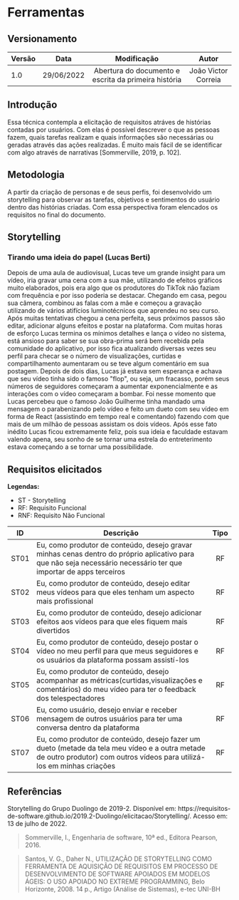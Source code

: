 # Ferramentas
## Versionamento

| Versão | Data | Modificação | Autor |
|-|-|:-:|:-:|
| 1.0 | 29/06/2022 | Abertura do documento e escrita da primeira história | João Victor Correia |

## Introdução
<p> Essa técnica contempla a elicitação de requisitos atráves de histórias contadas por usuários. Com elas é possível descrever o que as pessoas fazem, quais tarefas realizam e quais informações são necessárias ou geradas através das ações realizadas. É muito mais fácil de se identificar com algo através de narrativas [Sommerville, 2019, p. 102].  </p>

## Metodologia 
<p>
A partir da criação de personas e de seus perfis, foi desenvolvido um storytelling para observar as tarefas, objetivos e sentimentos do usuário dentro das histórias criadas. Com essa perspectiva foram elencados os requisitos no final do documento.
</p>

## Storytelling
### Tirando uma ideia do papel (Lucas Berti)
<p> Depois de uma aula de audiovisual, Lucas teve um grande insight para um vídeo, iria gravar uma cena com a sua mãe, utilizando de efeitos gráficos muito elaborados, pois era algo que os produtores do TikTok não faziam com frequência e por isso poderia se destacar. Chegando em casa, pegou sua câmera, combinou as falas com a mãe e começou a gravação utilizando de vários atifícios luminotécnicos que aprendeu no seu curso. Após muitas tentativas chegou a cena perfeita, seus próximos passos são editar, adicionar alguns efeitos e postar na plataforma. Com muitas horas de esforço Lucas termina os mínimos detalhes e lança o vídeo no sistema, está ansioso para saber se sua obra-prima será bem recebida pela comunidade do aplicativo, por isso fica atualizando diversas vezes seu perfil para checar se o número de visualizações, curtidas e compartilhamento aumentaram ou se teve algum comentário em sua postagem. Depois de dois dias, Lucas já estava sem esperança e achava que seu vídeo tinha sido o famoso "flop", ou seja, um fracasso, porém seus números de seguidores começaram a aumentar exponencialmente e as interações com o vídeo começaram a bombar. Foi nesse momento que Lucas percebeu que o famoso João Guilherme tinha mandado uma mensagem o parabenizando pelo vídeo e feito um dueto com seu vídeo em forma de React (assistindo em tempo real e comentando) fazendo com que mais de um milhão de pessoas assistam os dois vídeos. Após esse fato inédito Lucas ficou extremamente feliz, pois sua ideia e faculdade estavam valendo apena, seu sonho de se tornar uma estrela do entreterimento estava começando a se tornar uma possibilidade.   </p>


## Requisitos elicitados
**Legendas:**

* ST - Storytelling
* RF: Requisito Funcional
* RNF: Requisito Não Funcional



| ID | Descrição | Tipo |
|-|-|:-:|
| ST01 |  Eu, como produtor de conteúdo, desejo gravar minhas cenas dentro do próprio aplicativo para que não seja necessário necessário ter que importar de apps terceiros | RF |
| ST02 |  Eu, como produtor de conteúdo, desejo editar meus vídeos para que eles tenham um aspecto mais profissional | RF |
| ST03 |  Eu, como produtor de conteúdo, desejo adicionar efeitos aos vídeos para que eles fiquem mais divertidos | RF |
| ST04 |  Eu, como produtor de conteúdo, desejo postar o vídeo no meu perfil para que meus seguidores e os usuários da plataforma possam assistí-los  | RF |
| ST05 |  Eu, como produtor de conteúdo, desejo acompanhar as métricas(curtidas,visualizações e comentários) do meu vídeo para ter o feedback dos telespectadores | RF |
| ST06 |  Eu, como usuário, desejo enviar e receber mensagem de outros usuários para ter uma conversa dentro da plataforma | RF |
| ST07 |  Eu, como produtor de conteúdo, desejo fazer um dueto (metade da tela meu vídeo e a outra metade de outro produtor) com outros vídeos para utilizá-los em minhas criações | RF |


## Referências
<p>Storytelling do Grupo Duolingo de 2019-2. Disponível em: https://requisitos-de-software.github.io/2019.2-Duolingo/elicitacao/Storytelling/. Acesso em: 13 de julho de 2022.

> Sommerville, I., Engenharia de software, 10ª ed., Editora Pearson, 2016.

> Santos, V. G., Daher N., UTILIZAÇÃO DE STORYTELLING COMO FERRAMENTA DE AQUISIÇÃO DE REQUISITOS EM PROCESSO DE DESENVOLVIMENTO DE SOFTWARE APOIADOS EM MODELOS ÁGEIS: O USO APOIADO NO EXTREME PROGRAMMING, Belo Horizonte, 2008. 14 p., Artigo (Análise de Sistemas), e-tec UNI-BH

</p>

